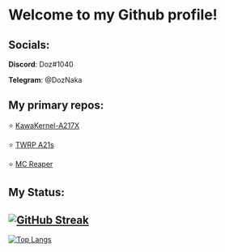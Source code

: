 # Welcome to my Github profile!

## Socials:
**Discord**: Doz#1040

**Telegram**: @DozNaka

## My primary repos:
:star: [KawaKernel-A217X](https://github.com/DozNaka/KawaKernel-A217X)

:star: [TWRP A21s](https://github.com/DozNaka/android_device_samsung_a21s)

:star: [MC Reaper](https://github.com/MC-Reaper/MCReaper)

## My Status:
[![GitHub Streak](https://github-readme-streak-stats.herokuapp.com/?user=DozNaka&theme=highcontrast)](https://git.io/streak-stats)
---
[![Top Langs](https://github-readme-stats.vercel.app/api/top-langs/?username=DozNaka&layout=compact&theme=vision-friendly-dark)](https://github.com/anuraghazra/github-readme-stats)
